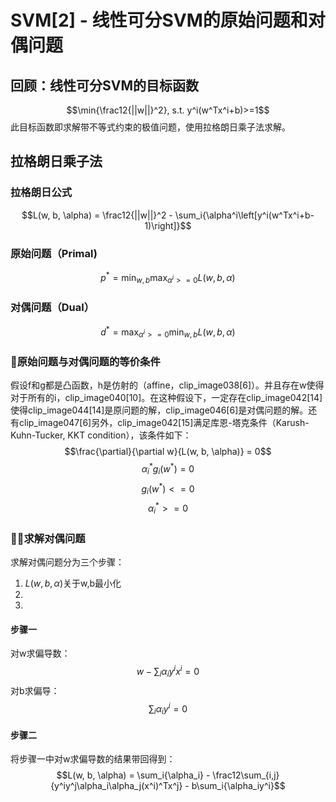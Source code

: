 # SVM[2] - 线性可分SVM的原始问题和对偶问题
## 回顾：线性可分SVM的目标函数
$$\min{\frac12{||w||}^2}, s.t. y^i(w^Tx^i+b)>=1$$
此目标函数即求解带不等式约束的极值问题，使用拉格朗日乘子法求解。
## 拉格朗日乘子法
### 拉格朗日公式
$$L(w, b, \alpha) = \frac12{||w||}^2 - \sum_i{\alpha^i\left[y^i(w^Tx^i+b-1)\right]}$$
### 原始问题（Primal)
$$p^* = \min_{w,b}\max_{\alpha^i>=0}{L(w, b, \alpha)}$$
### 对偶问题（Dual）
$$d^* = \max_{\alpha^i>=0}\min_{w,b}{L(w, b, \alpha)}$$
### 原始问题与对偶问题的等价条件
假设f和g都是凸函数，h是仿射的（affine，clip_image038[6]）。并且存在w使得对于所有的i，clip_image040[10]。在这种假设下，一定存在clip_image042[14]使得clip_image044[14]是原问题的解，clip_image046[6]是对偶问题的解。还有clip_image047[6]另外，clip_image042[15]满足库恩-塔克条件（Karush-Kuhn-Tucker, KKT condition），该条件如下：
$$\frac{\partial}{\partial w}{L(w, b, \alpha)} = 0$$
$${\alpha_i}^*g_i(w^*) = 0$$
$$g_i(w^*) <= 0$$
$${\alpha_i}^* >= 0$$
### 求解对偶问题
求解对偶问题分为三个步骤：
1. $L(w, b, \alpha)$关于w,b最小化
2. 
3. 
#### 步骤一
对w求偏导数：
$$w - \sum_i{\alpha_iy^ix^i} = 0$$
对b求偏导：
$$\sum_i{\alpha_iy^i} = 0$$
#### 步骤二
将步骤一中对w求偏导数的结果带回得到：
$$L(w, b, \alpha) = \sum_i{\alpha_i} - \frac12\sum_{i,j}{y^iy^j\alpha_i\alpha_j(x^i)^Tx^j} - b\sum_i{\alpha_iy^i}$$